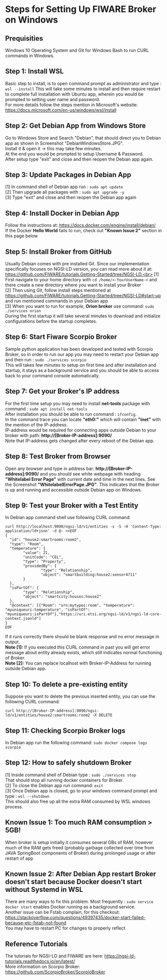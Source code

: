 # Steps for Setting Up FIWARE Broker on Windows

## Prequisities
Windows 10 Operating System and Git for Windows Bash to run CURL commands in Windows.

## Step 1: Install WSL 
Basic step to install, is to open command prompt as administrator and type : ```wsl --install```
This will take some minutes to install and then require restart to complete full installation with Ubuntu app, wherein you would be prompted to setting user name and password.<br>For more details follow the steps mention in Microsoft's website: https://docs.microsoft.com/en-us/windows/wsl/install


## Step 2: Get Debian App from Windows Store
Go to Windows Store and Search "Debian", that should direct you to Debian app as shown in Screenshot "DebianWindowsStore.JPG".<br>
Install it & open it -> this may take few minutes.<br>
At the end you would be prompted to setup Username & Password.<br>
After setup type "exit" and close and then reopen the Debian app again.

## Step 3: Update Packages in Debian App
[1] In command shell of Debian app run : ```sudo apt update```<br>
[2] Then upgrade all packages with : ```sudo apt upgrade -y``` <br>
[3] Type "exit" and close and then reopen the Debian app again <br>

## Step 4: Install Docker in Debian App
Follow the instructions at: https://docs.docker.com/engine/install/debian/<br>
If the Docker **Hello World** fails to run, check out **"Known Issue 2"** section in this page below
 
## Step 5: Install Broker from GitHub
Usually Debian comes with pre installed Git. Since our implementation specifically focuses on NGSI-LD version, you can read more about it at:  https://github.com/FIWARE/tutorials.Getting-Started/tree/NGSI-LD.<br>
[1] First navigate to your home directory with ```cd /home/<-YourUserName->``` and there create a new directory where you want to install your Broker<br>
[2] Then using Git, follow install steps mentioned at https://github.com/FIWARE/tutorials.Getting-Started/tree/NGSI-LD#start-up and run mentioned commands in your Debian app<br>
[3] When you want to run for example, **Orion broker** use command: ```sudo ./services orion```<br>
During the first startup it will take several minutes to download and initialize configurations before the startup completes.

## Step 6: Start Fiware Scorpio Broker
Sample python application has been developed and tested with Scorpio Broker, so in order to run our app you may need to restart your Debian app and then run : ```sudo ./services scorpio```<br>
This will takes few minutes to setup on first time and after installation and startup, it stays as a background service and you should be able to access back to your command console automatically.

## Step 7: Get your Broker's IP address
For the first time setup you may need to install **net-tools** package with command : ```sudo apt install net-tools```<br>
After installation you should be able to run command : ```ifconfig```. <br>
In the command trace you can locate **"eth0:"** which will contain **"inet"** with the mention of the IP-address.<br>
IP-address would be required for connecting apps outside Debian to your broker with path: **http://[Broker-IP-address]:9090/** <br>
Note that IP-address gets changed after every reboot of the Debian app.<br>

## Step 8: Test Broker from Browser
Open any browser and type in address bar: **http://[Broker-IP-address]:9090/** and you should see white webpage with heading **"Whitelabel Error Page"** with current date and time in the next lines. See the Screenshot **"WhitelabelErrorPage.JPG"**. This indicates that the Broker is up and running and accessible outside Debian app on Windows. 

## Step 9: Test your Broker with a Test Entity 
In Debian app command shell use following CURL command:<br>
```
curl http://localhost:9090/ngsi-ld/v1/entities -s -S -H 'Content-Type: application/ld+json' -d @- <<EOF
{
  "id": "house2:smartrooms:room2",
  "type": "Room",
  "temperature": {
        "value": 21,
        "unitCode": "CEL",
        "type": "Property",
        "providedBy": {
                "type": "Relationship",
                "object": "smartbuilding:house2:sensor4711"
        }
  },
  "isPartOf": {
        "type": "Relationship",
        "object": "smartcity:houses:house2"
  },
  "@context": [{"Room": "urn:mytypes:room", "temperature": "myuniqueuri:temperature", "isPartOf": "myuniqueuri:isPartOf"},"https://uri.etsi.org/ngsi-ld/v1/ngsi-ld-core-context.jsonld"]
}
EOF
```
If it runs correctly there should be blank response and no error message in output.<br>
**Note [1]:** If you executed this CURL command in past you will get error message about entity already exists, which still indicates normal functioning of Broker.<br>
**Note [2]:** You can replace localhost with Broker-IP-Address for running outside Debian app.<br>

## Step 10: To delete a pre-existing entity
Suppose you want to delete the previous inserted entity, you can use the following CURL command: <br>
```
curl http://[Broker-IP-address]:9090/ngsi-ld/v1/entities/house2:smartrooms:room2 -X DELETE 
```

## Step 11: Checking Scorpio Broker logs
In Debian app run the following command: ```sudo docker compose logs scorpio```

## Step 12: How to safely shutdown Broker
[1] Inside command shell of Debian type : ```sudo ./services stop```<br>
That should stop all running docker containers for Broker.<br>
[2] To close the Debian app run command: ```exit```<br>
[3] Once Debian app is closed, go to your windows command prompt and type : ```wsl --shutdown```<br>
This should also free up all the extra RAM consumed by WSL windows process.

## Known Issue 1: Too much RAM consumption > 5GB!
When broker is setup initially it consumes several GBs of RAM, however much of the RAM gets freed (probably garbage collected over time from JAVA SpringBoot components of Broker) during prolonged usage or after restart of app

## Known Issue 2: After Debian App restart Broker doesn't start because Docker doesn't start without Systemd in WSL
There are many ways to fix this problem. Most frequently : ```sudo service docker start``` enables Docker running as a background service.<br>
Another issue can be Fstab complain, for this checkout: https://stackoverflow.com/questions/49397435/docker-start-failed-because-etc-fstab-not-found <br>
You may have to restart PC for changes to properly reflect

## Reference Tutorials
The tutorials for NGSI-LD and FIWARE are here: https://ngsi-ld-tutorials.readthedocs.io/en/latest/<br>
More information on Scorpio Broker: https://github.com/ScorpioBroker/ScorpioBroker
